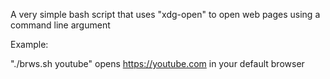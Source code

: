 A very simple bash script that uses "xdg-open" to open web pages using a command line argument

Example:

"./brws.sh youtube" opens https://youtube.com in your default browser
